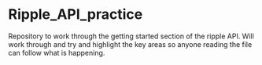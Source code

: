 # Ripple_API_practice
Repository to work through the getting started section of the ripple API. Will work through and try and highlight the key areas so anyone reading the file can follow what is happening. 
